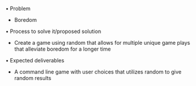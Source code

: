 
•	Problem
  
- Boredom
  
•	Process to solve it/proposed solution
  
  -	Create a game using random that allows for multiple unique game plays that alleviate boredom for a longer time
    
•	Expected deliverables 
  
  -	A command line game with user choices that utilizes random to give random results 
 
